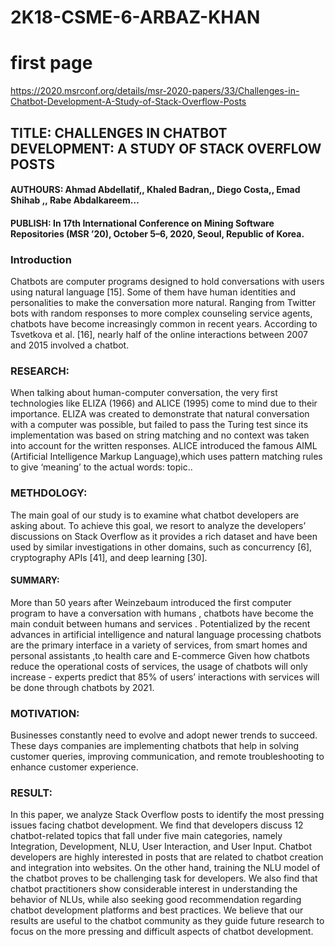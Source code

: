 # 2K18-CSME-6-ARBAZ-KHAN
# first page 
https://2020.msrconf.org/details/msr-2020-papers/33/Challenges-in-Chatbot-Development-A-Study-of-Stack-Overflow-Posts
<h2> TITLE: CHALLENGES IN CHATBOT DEVELOPMENT: A STUDY OF STACK OVERFLOW POSTS </h2>
<h4> AUTHOURS: Ahmad Abdellatif,, Khaled Badran,, Diego Costa,, Emad Shihab ,, Rabe Abdalkareem…</h4>

<h4> PUBLISH: In 17th International Conference on Mining Software Repositories (MSR ’20), October 5–6, 2020, Seoul, Republic of Korea.</h4>

<h3> Introduction</h3>
Chatbots are computer programs designed to
hold conversations with users using natural language [15]. Some of them
have human identities and personalities to make the conversation more
natural. Ranging from Twitter bots with random responses to more
complex counseling service agents, chatbots have become increasingly
common in recent years. According to Tsvetkova et al. [16], nearly half of
the online interactions between 2007 and 2015 involved a chatbot.

<h3> RESEARCH:</h3>
When talking about human-computer conversation, the
very first technologies like ELIZA (1966) and ALICE (1995) come to mind 
due to their importance. ELIZA was created to demonstrate that natural
conversation with a computer was possible, but failed to pass the Turing
test since its implementation was based on string matching and no
context was taken into account for the written responses. ALICE
introduced the famous AIML (Artificial Intelligence Markup
Language),which uses pattern matching rules to give ‘meaning’ to the
actual words: topic..

<h3> METHDOLOGY:</h3>
 The main goal of our study is to examine what
chatbot developers are asking about. To achieve this goal, we resort to
analyze the developers’ discussions on Stack Overflow as it provides a
rich dataset and have been used by similar investigations in other
domains, such as concurrency [6], cryptography APIs [41], and deep
learning [30]. 
<h4> SUMMARY:</h4>
More than 50 years after Weinzebaum introduced the
first computer program to have a conversation with humans , chatbots
have become the main conduit between humans and services .
Potentialized by the recent advances in artificial intelligence and natural
language processing chatbots are the primary interface in a variety of
services, from smart homes and personal assistants ,to health care and
E-commerce Given how chatbots reduce the operational costs of
services, the usage of chatbots will only increase - experts predict that
85% of users’ interactions with services will be done through chatbots
by 2021. 
<h3> MOTIVATION:</h3>
Businesses constantly need to evolve
and adopt newer trends to succeed. These days
companies are implementing chatbots that help in
solving customer queries, improving communication,
and remote troubleshooting to enhance customer
experience.
<h3> RESULT:</h3>
 In this paper, we analyze Stack Overflow posts to identify
the most pressing issues facing chatbot development. We find that
developers discuss 12 chatbot-related topics that fall under five main
categories, namely Integration, Development, NLU, User Interaction, and
User Input. Chatbot developers are highly interested in posts that are
related to chatbot creation and integration into websites. On the other
hand, training the NLU model of the chatbot proves to be challenging
task for developers. We also find that chatbot practitioners show
considerable interest in understanding the behavior of NLUs, while also
seeking good recommendation regarding chatbot development
platforms and best practices. We believe that our results are useful to
the chatbot community as they guide future research to focus on the
more pressing and difficult aspects of chatbot development. 
